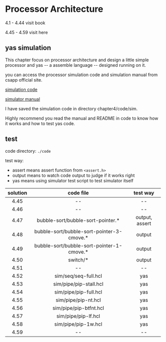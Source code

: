 # Processor Architecture

4.1 - 4.44 visit book

4.45 - 4.59 visit here

## yas simulation

This chapter focus on processor architecture and design a little simple
processor and yas -- a assemble language -- designed running on it.

you can access the
processor simulation code and simulation manual from csapp official site.

[simulation code][code]

[simulator manual][manual]

[code]: http://csapp.cs.cmu.edu/3e/sim.tar
[manual]: http://csapp.cs.cmu.edu/3e/simguide.pdf

I have saved the simulation code in directory chapter4/code/sim.

Highly recommend you read
the manual and README in code to know how it works and how to test yas code.

## test

code directory: `./code`

test way:
- assert means assert function from `<assert.h>`
- output means to watch code output to judge if it works right
- yas means using simulator test script to test simulator itself

|solution|code file|test way|
|:------:|:-------:|:------:|
|4.45|--|--|
|4.46|--|--|
|4.47|bubble-sort/bubble-sort-pointer.*|output, assert|
|4.48|bubble-sort/bubble-sort-pointer-3-cmove.*|output|
|4.49|bubble-sort/bubble-sort-pointer-1-cmove.*|output|
|4.50|switch/*|output|
|4.51|--|--|
|4.52|sim/seq/seq-full.hcl|yas|
|4.53|sim/pipe/pip-stall.hcl|yas|
|4.54|sim/pipe/pip-full.hcl|yas|
|4.55|sim/pipe/pip-nt.hcl|yas|
|4.56|sim/pipe/pip-btfnt.hcl|yas|
|4.57|sim/pipe/pip-lf.hcl|yas|
|4.58|sim/pipe/pip-1w.hcl|yas|
|4.59|--|--|

